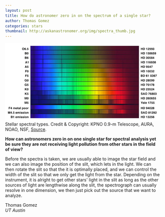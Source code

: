 ```yaml
---
layout: post
title: How do astronomer zero in on the spectrum of a single star?
author: Thomas Gomez
categories: stars
thumbnail: http://askanastronomer.org/img/spectra_thumb.jpg
---
```

<div class="image">
<img src="/img/spectra.jpg">
<div class="caption">Stellar spectral types. Credit & Copyright: KPNO 0.9-m Telescope, AURA, NOAO, NSF, <a href="http://apod.nasa.gov/apod/ap040418.html">Source</a>.</div>
</div>

**How can astronomers zero in on one single star for spectral analysis yet be sure they are not receiving light pollution from other stars in the field of view?**

Before the spectra is taken, we are usually able to image the star field and we can also image the position of the slit, which lets in the light. We can then rotate the slit so that the it is optimally placed, and we can control the width of the slit so that we only get the light from the star. Depending on the instrument, it is alright to get other stars' light in the slit as long as the other sources of light are lengthwise along the slit, the spectrograph can usually resolve in one dimension, we then just pick out the source that we want to analyze.

Thomas Gomez<br>
*UT Austin*

